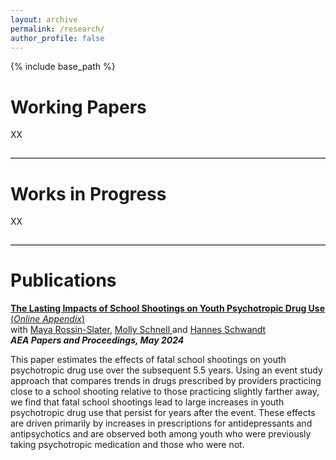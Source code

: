 ```yaml
---
layout: archive
permalink: /research/
author_profile: false
---
```


{% include base_path %}

# Working Papers

XX

<hr style="margin: 2em 0; border: none; border-top: 1px solid #ccc;">


# Works in Progress

XX

<hr style="margin: 2em 0; border: none; border-top: 1px solid #ccc;">

# Publications

<a href="/files/research/published/2024_PRSS_AEAPP_Main.pdf" class="no-underline">**The Lasting Impacts of School Shootings on Youth Psychotropic Drug Use**</a> <a href="/files/research/published/2024_PRSS_AEAPP_Appendix.pdf" class="no-underline">(_Online Appendix_)</a> <br> 
with <a href="https://web.stanford.edu/~mrossin/" class="no-underline">Maya Rossin-Slater</a>, <a href="https://mollyschnell.com/" class="no-underline">Molly Schnell </a> and <a href="https://hschwandt.com/" class="no-underline">Hannes Schwandt</a> <br> 
_**AEA Papers and Proceedings, May 2024**_ <br>

This paper estimates the effects of fatal school shootings on youth psychotropic drug use over the subsequent 5.5 years. Using an event study approach that compares trends in drugs prescribed by providers practicing close to a school shooting relative to those practicing slightly farther away, we find that fatal school shootings lead to large increases in youth psychotropic drug use that persist for years after the event. These effects are driven primarily by increases in prescriptions for antidepressants and antipsychotics and are observed both among youth who were previously taking psychotropic medication and those who were not.
